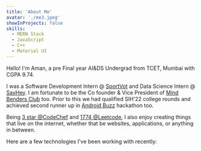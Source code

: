 ```yaml
---
title: 'About Me'
avatar: './me3.jpeg'
showInProjects: false
skills:
  - MERN Stack
  - JavaScript
  - C++
  - Material UI
---
```


Hello! I'm Aman, a pre Final year AI&DS Undergrad from TCET, Mumbai with CGPA 9.74.

I was a Software Development Intern @ [SportVot](https://sportvot.com/) and Data Science Intern @ [SayHey](https://sayhey.co.in/). I am fortunate to be the Co founder & Vice President of [Mind Benders Club](https://linktr.ee/mbc_tcet) too. Prior to this we had qualified SIH'22 college rounds and achieved second runner up in [Android Buzz](https://drive.google.com/file/d/1sLscfRzEUMIbMmKu-wk8oe6A8aTNkoP2/view?usp=sharing) hackathon too.

Being [3 star @CodeChef](https://www.codechef.com/users/aman_offical) and [1774 @Leetcode](https://leetcode.com/SultanIndian/), I also enjoy creating things that live on the internet, whether that be websites, applications, or anything in between.

Here are a few technologies I've been working with recently:
